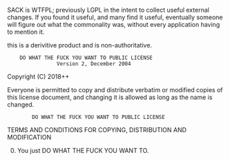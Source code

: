 SACK is WTFPL; previously LGPL in the intent to collect useful external changes.
If you found it useful, and many find it useful, eventually someone will figure out
what the commonality was, without every application having to mention it.

this is a derivitive product and is non-authoritative.

        DO WHAT THE FUCK YOU WANT TO PUBLIC LICENSE 
                    Version 2, December 2004 

 Copyright (C) 2018++ 

 Everyone is permitted to copy and distribute verbatim or modified 
 copies of this license document, and changing it is allowed as long 
 as the name is changed. 

            DO WHAT THE FUCK YOU WANT TO PUBLIC LICENSE 
   TERMS AND CONDITIONS FOR COPYING, DISTRIBUTION AND MODIFICATION 

  0. You just DO WHAT THE FUCK YOU WANT TO.
